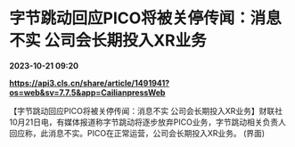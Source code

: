 # 字节跳动回应PICO将被关停传闻：消息不实 公司会长期投入XR业务

**2023-10-21 09:20**

**https://api3.cls.cn/share/article/1491941?os=web&sv=7.7.5&app=CailianpressWeb**

【字节跳动回应PICO将被关停传闻：消息不实 公司会长期投入XR业务】财联社10月21日电，有媒体报道称字节跳动将逐步放弃PICO业务，字节跳动相关负责人回应称，此消息不实。PICO在正常运营，公司会长期投入XR业务。 (界面)